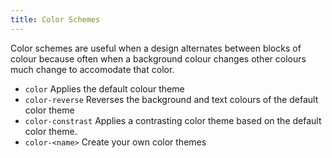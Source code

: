 ```yaml
---
title: Color Schemes
---
```


Color schemes are useful when a design alternates between blocks of colour because often when a background colour changes other colours much change to accomodate that color.

- `color` Applies the default colour theme
- `color-reverse` Reverses the background and text colours of the default color theme
- `color-constrast` Applies a contrasting color theme based on the default color theme.
- `color-<name>` Create your own color themes

<!-- ###### Example

```js
token: {
  color: {
    scheme: {
      default: theme(color.theme.light),
      light: {
        text: "",
        heading: "",
        link: "",
        code: "",
        block: "",
        border: ""
      },
      dark: {
        text: "",
        heading: "",
        link: "",
        code: "",
        block: "",
        border: ""
      }
    }
  }
}
``` -->


